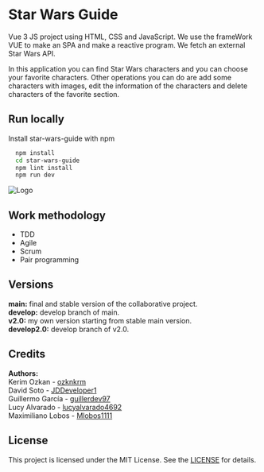 # Star Wars Guide

Vue 3 JS project using HTML, CSS and JavaScript. We use the frameWork VUE to make an SPA and make a reactive program.
We fetch an external Star Wars API.

In this application you can find Star Wars characters and you can choose your favorite characters. Other operations you can do are add some characters with images, edit the information of the characters and delete characters of the favorite section.

## Run locally

Install star-wars-guide with npm

```bash
  npm install 
  cd star-wars-guide
  npm lint install
  npm run dev
```
    
![Logo](https://upload.wikimedia.org/wikipedia/commons/thumb/6/6c/Star_Wars_Logo.svg/1041px-Star_Wars_Logo.svg.png)

## Work methodology

- TDD
- Agile
- Scrum
- Pair programming

## Versions

**main:** final and stable version of the collaborative project.<br>
**develop:** develop branch of main.<br>
**v2.0:** my own version starting from stable main version.<br>
**develop2.0:** develop branch of v2.0.

## Credits

**Authors:**<br>
Kerim Ozkan - [ozknkrm](https://github.com/ozknkrm)<br>
David Soto - [JDDeveloper1](https://github.com/JDDeveloper1)<br>
Guillermo García - [guillerdev97](https://github.com/guillerdev97)<br>
Lucy Alvarado - [lucyalvarado4692](https://github.com/lucyalvarado4692)<br>
Maximiliano Lobos - [Mlobos1111](https://github.com/Mlobos1111)

## License

This project is licensed under the MIT License. See the [LICENSE](https://github.com/guillerdev97/star-wars-guide/blob/main/LICENSE) for details.
